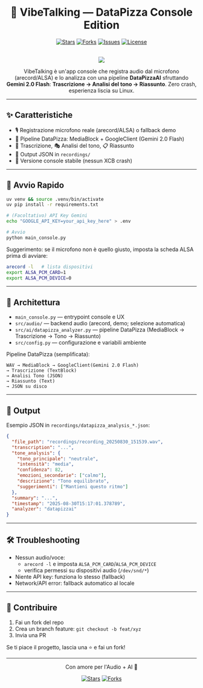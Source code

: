 <div align="center">

# 🎤 VibeTalking — DataPizza Console Edition

[![Stars](https://img.shields.io/github/stars/mcalcaterra/VibeTalking?style=for-the-badge)](https://github.com/mcalcaterra/VibeTalking/stargazers)
[![Forks](https://img.shields.io/github/forks/mcalcaterra/VibeTalking?style=for-the-badge)](https://github.com/mcalcaterra/VibeTalking/network/members)
[![Issues](https://img.shields.io/github/issues/mcalcaterra/VibeTalking?style=for-the-badge)](https://github.com/mcalcaterra/VibeTalking/issues)
[![License](https://img.shields.io/badge/license-MIT-blue.svg?style=for-the-badge)](#)

<br/>

<img src="https://img.shields.io/badge/Powered%20by-DataPizzaAI%20%26%20Gemini%202.0%20Flash-ff69b4?style=for-the-badge" />

<br/>

<p>
VibeTalking è un'app console che registra audio dal microfono (arecord/ALSA) e lo analizza con una pipeline <b>DataPizzaAI</b> sfruttando <b>Gemini 2.0 Flash</b>:
<b>Trascrizione → Analisi del tono → Riassunto</b>. Zero crash, esperienza liscia su Linux.
</p>

</div>

---

## ✨ Caratteristiche

- 🎙️ Registrazione microfono reale (arecord/ALSA) o fallback demo
- 🧠 Pipeline DataPizza: MediaBlock + GoogleClient (Gemini 2.0 Flash)
- 📝 Trascrizione, 🎭 Analisi del tono, 📋 Riassunto
- 💾 Output JSON in `recordings/`
- 🐧 Versione console stabile (nessun XCB crash)

---

## 🚀 Avvio Rapido

```bash
uv venv && source .venv/bin/activate
uv pip install -r requirements.txt

# (Facoltativo) API Key Gemini
echo "GOOGLE_API_KEY=your_api_key_here" > .env

# Avvio
python main_console.py
```

Suggerimento: se il microfono non è quello giusto, imposta la scheda ALSA prima di avviare:
```bash
arecord -l   # lista dispositivi
export ALSA_PCM_CARD=1
export ALSA_PCM_DEVICE=0
```

---

## 🧩 Architettura

- `main_console.py` — entrypoint console e UX
- `src/audio/` — backend audio (arecord, demo; selezione automatica)
- `src/ai/datapizza_analyzer.py` — pipeline DataPizza (MediaBlock → Trascrizione → Tono → Riassunto)
- `src/config.py` — configurazione e variabili ambiente

Pipeline DataPizza (semplificata):
```
WAV → MediaBlock → GoogleClient(Gemini 2.0 Flash)
→ Trascrizione (TextBlock)
→ Analisi Tono (JSON)
→ Riassunto (Text)
→ JSON su disco
```

---

## 📄 Output

Esempio JSON in `recordings/datapizza_analysis_*.json`:
```json
{
  "file_path": "recordings/recording_20250830_151539.wav",
  "transcription": "...",
  "tone_analysis": {
    "tono_principale": "neutrale",
    "intensità": "media",
    "confidenza": 82,
    "emozioni_secondarie": ["calmo"],
    "descrizione": "Tono equilibrato",
    "suggerimenti": ["Mantieni questo ritmo"]
  },
  "summary": "...",
  "timestamp": "2025-08-30T15:17:01.378789",
  "analyzer": "datapizzai"
}
```

---

## 🛠️ Troubleshooting

- Nessun audio/voce: 
  - `arecord -l` e imposta `ALSA_PCM_CARD`/`ALSA_PCM_DEVICE`
  - verifica permessi su dispositivi audio (`/dev/snd/*`)
- Niente API key: funziona lo stesso (fallback)
- Network/API error: fallback automatico al locale

---

## 🙌 Contribuire

1. Fai un fork del repo
2. Crea un branch feature: `git checkout -b feat/xyz`
3. Invia una PR

Se ti piace il progetto, lascia una ⭐ e fai un fork!

---

<div align="center">

Con amore per l'Audio + AI 💜

[![Stars](https://img.shields.io/github/stars/mcalcaterra/VibeTalking?style=social)](https://github.com/mcalcaterra/VibeTalking/stargazers)
[![Forks](https://img.shields.io/github/forks/mcalcaterra/VibeTalking?style=social)](https://github.com/mcalcaterra/VibeTalking/network/members)

</div>
